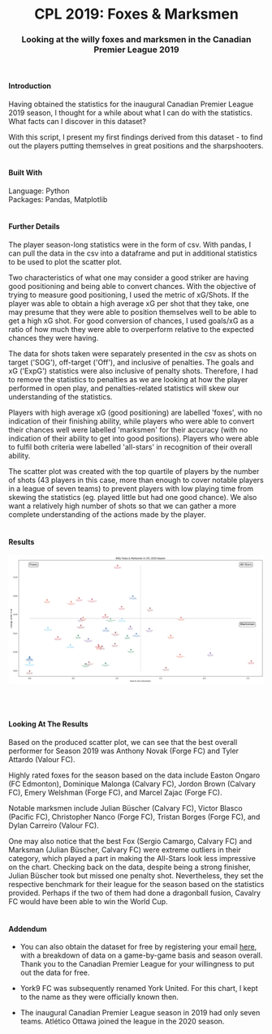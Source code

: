 <h1 align="center">CPL 2019: Foxes & Marksmen</h1>
<h3 align="center">Looking at the willy foxes and marksmen in the Canadian Premier League 2019</h3>
<br>

<!--Introduction-->
<h4>Introduction</h4>

Having obtained the statistics for the inaugural Canadian Premier League 2019 season, I thought for a while about what I can do with the statistics. What facts can I discover in this dataset?

With this script, I present my first findings derived from this dataset - to find out the players putting themselves in great positions and the sharpshooters.
<br>
<br>
<!--Built With: Language and Packages-->
<h4>Built With</h4>
Language: Python
<br>
Packages: Pandas, Matplotlib
<br>
<br>
<!--Methodology-->
<h4>Further Details</h4>

The player season-long statistics were in the form of csv. With pandas, I can pull the data in the csv into a dataframe and put in additional statistics to be used to plot the scatter plot.

Two characteristics of what one may consider a good striker are having good positioning and being able to convert chances. With the objective of trying to measure good positioning, I used the metric of xG/Shots. If the player was able to obtain a high average xG per shot that they take, one may presume that they were able to position themselves well to be able to get a high xG shot. For good conversion of chances, I used goals/xG as a ratio of how much they were able to overperform relative to the expected chances they were having.

The data for shots taken were separately presented in the csv as shots on target ('SOG'), off-target ('Off'), and inclusive of penalties.
The goals and xG ('ExpG') statistics were also inclusive of penalty shots. Therefore, I had to remove the statistics to penalties as we are looking at how the player performed in open play, and penalties-related statistics will skew our understanding of the statistics.

Players with high average xG (good positioning) are labelled 'foxes', with no indication of their finishing ability, while players who were able to convert their chances well were labelled 'marksmen' for their accuracy (with no indication of their ability to get into good positions). Players who were able to fulfil both criteria were labelled 'all-stars' in recognition of their overall ability.

The scatter plot was created with the top quartile of players by the number of shots (43 players in this case, more than enough to cover notable players in a league of seven teams) to prevent players with low playing time from skewing the statistics (eg. played little but had one good chance). We also want a relatively high number of shots so that we can gather a more complete understanding of the actions made by the player.
<br>
<br>
<!--Results-->
<h4>Results</h4>


![Scatter Plot: Foxes & Marksmen CPL 2019](https://github.com/gdianxiang/cpl_2019_foxes_and_marksmen/blob/b2093a974a405a6a60a19209e740a8c69ce4dddc/cpl2019_foxes_marksmen_scatter%20plot_result.png)

<br>
<br>
<!--Observations-->
<h4>Looking At The Results</h4>

Based on the produced scatter plot, we can see that the best overall performer for Season 2019 was Anthony Novak (Forge FC) and Tyler Attardo (Valour FC).

Highly rated foxes for the season based on the data include Easton Ongaro (FC Edmonton), Dominique Malonga (Calvary FC), Jordon Brown (Calvary FC), Emery Welshman (Forge FC), and Marcel Zajac (Forge FC).

Notable marksmen include Julian Büscher (Calvary FC), Victor Blasco (Pacific FC), Christopher Nanco (Forge FC), Tristan Borges (Forge FC), and Dylan Carreiro (Valour FC).

One may also notice that the best Fox (Sergio Camargo, Calvary FC) and Marksman (Julian Büscher, Calvary FC) were extreme outliers in their category, which played a part in making the All-Stars look less impressive on the chart. Checking back on the data, despite being a strong finisher, Julian Büscher took but missed one penalty shot. Nevertheless, they set the respective benchmark for their league for the season based on the statistics provided. Perhaps if the two of them had done a dragonball fusion, Cavalry FC would have been able to win the World Cup.
<br>
<br>
<!--Addendum-->
<h4>Addendum</h4>

* You can also obtain the dataset for free by registering your email [here](https://canpl.ca/centre-circle-data/), with a breakdown of data on a game-by-game basis and season overall. Thank you to the Canadian Premier League for your willingness to put out the data for free.

* York9 FC was subsequently renamed York United. For this chart, I kept to the name as they were officially known then.

* The inaugural Canadian Premier League season in 2019 had only seven teams. Atlético Ottawa joined the league in the 2020 season.
